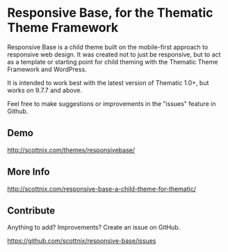 Responsive Base, for the Thematic Theme Framework
===============

Responsive Base is a child theme built on the mobile-first approach to responsive web design. It was created not to just be responsive, but to act as a template or starting point for child theming with the Thematic Theme Framework and WordPress.

It is intended to work best with the latest version of Thematic 1.0+, but works on 9.7.7 and above.

Feel free to make suggestions or improvements in the "issues" feature in Github.

Demo
-------------

http://scottnix.com/themes/responsivebase/

More Info
-------------

http://scottnix.com/responsive-base-a-child-theme-for-thematic/

Contribute
--------------

Anything to add? Improvements? Create an issue on GitHub.

https://github.com/scottnix/responsive-base/issues